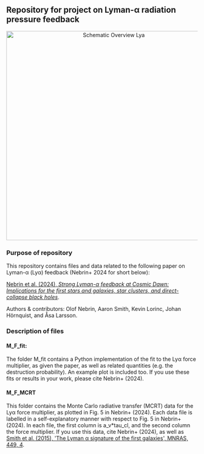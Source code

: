 ## Repository for project on Lyman-α radiation pressure feedback
<div style="text-align: center;">
    <img src="https://github.com/user-attachments/assets/fa23c18b-6641-4bc1-beed-804950a428bb" alt="Schematic Overview Lya" width="550"/>
</div>

### Purpose of repository

This repository contains files and data related to the following paper on Lyman-α (Lyα) feedback (Nebrin+ 2024 for short below):

[Nebrin et al. (2024), *Strong Lyman-α feedback at Cosmic Dawn: Implications for the first stars and galaxies, star clusters, and direct-collapse black holes*](INSERT_LINK_HERE).

Authors & contributors: Olof Nebrin, Aaron Smith, Kevin Lorinc, Johan Hörnquist, and Åsa Larsson. 

### Description of files

#### M_F_fit:

The folder M_fit contains a Python implementation of the fit to the Lyα force multiplier, as given the paper, as well as related quantities 
(e.g. the destruction probability). An example plot is included too. If you use these fits or results in your work, please cite Nebrin+ (2024).

#### M_F_MCRT

This folder contains the Monte Carlo radiative transfer (MCRT) data for the Lyα force multiplier, as plotted in Fig. 5 in Nebrin+ (2024). Each data file is labelled in a self-explanatory manner with respect to Fig. 5 in Nebrin+ (2024). In each file, the first column is a_v*tau_cl, and the second column the force multiplier. If you use this data, cite Nebrin+ (2024), as well as [Smith et al. (2015), 'The Lyman α signature of the first galaxies', MNRAS, 449, 4](https://ui.adsabs.harvard.edu/abs/2015MNRAS.449.4336S/abstract). 
